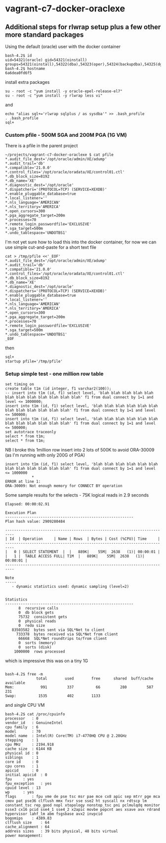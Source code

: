 # vagrant-c7-docker-oraclexe




## Additional steps for rlwrap setup plus a few other more standard packages

Using the default (oracle) user with the docker container


```
bash-4.2$ id
uid=54321(oracle) gid=54321(oinstall) groups=54321(oinstall),54322(dba),54323(oper),54324(backupdba),54325(dgdba),54326(kmdba),54330(racdba)
bash-4.2$ hostname
6a6dea0fd6f5
```

install extra packages

```
su - root -c "yum install -y oracle-epel-release-el7"
su - root -c "yum install -y rlwrap less vi"
```

and
```
echo "alias sql+='rlwrap sqlplus / as sysdba'" >> .bash_profile
. .bash_profile
sql+
```

### Custom pfile - 500M SGA and 200M PGA (1G VM)


There is a pfile in the parent project

```
~/projects/vagrant-c7-docker-oraclexe $ cat pfile
*.audit_file_dest='/opt/oracle/admin/XE/adump'
*.audit_trail='db'
*.compatible='21.0.0'
*.control_files='/opt/oracle/oradata/XE/control01.ctl'
*.db_block_size=8192
*.db_name='XE'
*.diagnostic_dest='/opt/oracle'
*.dispatchers='(PROTOCOL=TCP) (SERVICE=XEXDB)'
*.enable_pluggable_database=true
*.local_listener=''
*.nls_language='AMERICAN'
*.nls_territory='AMERICA'
*.open_cursors=300
*.pga_aggregate_target=200m
*.processes=70
*.remote_login_passwordfile='EXCLUSIVE'
*.sga_target=500m
*.undo_tablespace='UNDOTBS1'
```

I'm not yet sure how to load this into the docker container, for now we can use simple cut-and-paste for a short text file
```
cat > /tmp/pfile <<'_EOF'
*.audit_file_dest='/opt/oracle/admin/XE/adump'
*.audit_trail='db'
*.compatible='21.0.0'
*.control_files='/opt/oracle/oradata/XE/control01.ctl'
*.db_block_size=8192
*.db_name='XE'
*.diagnostic_dest='/opt/oracle'
*.dispatchers='(PROTOCOL=TCP) (SERVICE=XEXDB)'
*.enable_pluggable_database=true
*.local_listener=''
*.nls_language='AMERICAN'
*.nls_territory='AMERICA'
*.open_cursors=300
*.pga_aggregate_target=200m
*.processes=70
*.remote_login_passwordfile='EXCLUSIVE'
*.sga_target=500m
*.undo_tablespace='UNDOTBS1'
_EOF
```

then 

```
sql+
startup pfile='/tmp/pfile'
```



### Setup simple test - one million row table

```
set timing on
create table t1m (id integer, f1 varchar2(100));
-- insert into t1m (id, f1) select level, 'blah blah blah blah blah blah blah blah blah blah blah blah' f1 from dual connect by 1=1 and level <= 1000000;
insert into t1m (id, f1) select level, 'blah blah blah blah blah blah blah blah blah blah blah blah' f1 from dual connect by 1=1 and level <= 500000;
insert into t1m (id, f1) select level, 'blah blah blah blah blah blah blah blah blah blah blah blah' f1 from dual connect by 1=1 and level <= 500000;
set autotrace traceonly
select * from t1m;
select * from t1m;
```
NB I broke this 1million row insert into 2 lots of 500K to avoid ORA-30009 (as I'm running with only 200G of PGA)

```
insert into t1m (id, f1) select level, 'blah blah blah blah blah blah blah blah blah blah blah blah' f1 from dual connect by 1=1 and level <= 1000000
            *
ERROR at line 1:
ORA-30009: Not enough memory for CONNECT BY operation
```

Some sample results for the selects - 75K logical reads in 2.9 seconds 


```
Elapsed: 00:00:02.91

Execution Plan
----------------------------------------------------------
Plan hash value: 2909280484

--------------------------------------------------------------------------
| Id  | Operation	  | Name | Rows  | Bytes | Cost (%CPU)| Time	 |
--------------------------------------------------------------------------
|   0 | SELECT STATEMENT  |	 |   889K|    55M|  2638   (1)| 00:00:01 |
|   1 |  TABLE ACCESS FULL| T1M  |   889K|    55M|  2638   (1)| 00:00:01 |
--------------------------------------------------------------------------

Note
-----
   - dynamic statistics used: dynamic sampling (level=2)


Statistics
----------------------------------------------------------
	  8  recursive calls
	  0  db block gets
      75732  consistent gets
	  0  physical reads
	  0  redo size
   83503582  bytes sent via SQL*Net to client
     733378  bytes received via SQL*Net from client
      66668  SQL*Net roundtrips to/from client
	  0  sorts (memory)
	  0  sorts (disk)
    1000000  rows processed
```

which is impressive this was on a tiny 1G
```

bash-4.2$ free -m
              total        used        free      shared  buff/cache   available
Mem:            991         337          66         280         587         231
Swap:          1535         402        1133
```

and *single* CPU VM 

```
bash-4.2$ cat /proc/cpuinfo
processor	: 0
vendor_id	: GenuineIntel
cpu family	: 6
model		: 70
model name	: Intel(R) Core(TM) i7-4770HQ CPU @ 2.20GHz
stepping	: 1
cpu MHz		: 2194.918
cache size	: 6144 KB
physical id	: 0
siblings	: 1
core id		: 0
cpu cores	: 1
apicid		: 0
initial apicid	: 0
fpu		: yes
fpu_exception	: yes
cpuid level	: 13
wp		: yes
flags		: fpu vme de pse tsc msr pae mce cx8 apic sep mtrr pge mca cmov pat pse36 clflush mmx fxsr sse sse2 ht syscall nx rdtscp lm constant_tsc rep_good nopl xtopology nonstop_tsc pni pclmulqdq monitor ssse3 cx16 pcid sse4_1 sse4_2 x2apic movbe popcnt aes xsave avx rdrand hypervisor lahf_lm abm fsgsbase avx2 invpcid
bogomips	: 4389.83
clflush size	: 64
cache_alignment	: 64
address sizes	: 39 bits physical, 48 bits virtual
power management:
```



